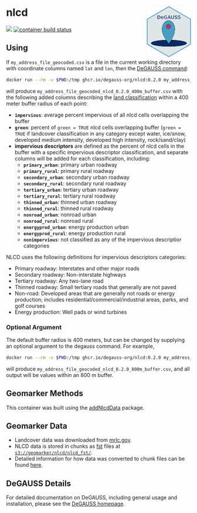 # nlcd <a href='https://degauss.org'><img src='https://github.com/degauss-org/degauss_hex_logo/raw/main/PNG/degauss_hex.png' align='right' height='138.5' /></a>

[![](https://img.shields.io/github/v/release/degauss-org/nlcd?color=469FC2&label=version&sort=semver)](https://github.com/degauss-org/nlcd/releases)
[![container build status](https://github.com/degauss-org/nlcd/workflows/build-deploy-release/badge.svg)](https://github.com/degauss-org/nlcd/actions/workflows/build-deploy-release.yaml)

## Using

If `my_address_file_geocoded.csv` is a file in the current working directory with coordinate columns named `lat` and `lon`, then the [DeGAUSS command](https://degauss.org/using_degauss.html#DeGAUSS_Commands):

```sh
docker run --rm -v $PWD:/tmp ghcr.io/degauss-org/nlcd:0.2.0 my_address_file_geocoded.csv
```

will produce `my_address_file_geocoded_nlcd_0.2.0_400m_buffer.csv` with the following added columns describing the [land classification](https://www.mrlc.gov/data/legends/national-land-cover-database-class-legend-and-description) within a 400 meter buffer radius of each point:

- **`impervious`**: average percent impervious of all nlcd cells overlapping the buffer
- **`green`**: percent of `green = TRUE` nlcd cells overlapping buffer (`green = TRUE` if landcover classification in any category except water, ice/snow, developed medium intensity, developed high intensity, rock/sand/clay)
- **impervious descriptors** are defined as the percent of nlcd cells in the buffer with a specific impervious descriptor classification, and separate columns will be added for each classification, including:
  - **`primary_urban`**: primary urban roadway
  - **`primary_rural`**: primary rural roadway
  - **`secondary_urban`**: secondary urban roadway
  - **`secondary_rural`**: secondary rural roadway
  - **`tertiary_urban`**: tertiary urban roadway
  - **`tertiary_rural`**: tertiary rural roadway
  - **`thinned_urban`**: thinned urban roadway
  - **`thinned_rural`**: thinned rural roadway
  - **`nonroad_urban`**: nonroad urban
  - **`nonroad_rural`**: nonroad rural
  - **`energyprod_urban`**: energy production urban
  - **`energyprod_rural`**: energy production rural
  - **`nonimpervious`**: not classified as any of the impervious descriptior categories

NLCD uses the following definitions for impervious descriptors categories:

- Primary roadway: Interstates and other major roads
- Secondary roadway: Non-interstate highways
- Tertiary roadway: Any two-lane road
- Thinned roadway: Small tertiary roads that generally are not paved
- Non-road: Developed areas that are generally not roads or energy production; includes residential/commercial/industrial areas, parks, and golf courses
- Energy production: Well pads or wind turbines

### Optional Argument

The default buffer radius is 400 meters, but can be changed by supplying an optional argument to the degauss command. For example,

```sh
docker run --rm -v $PWD:/tmp ghcr.io/degauss-org/nlcd:0.2.0 my_address_file_geocoded.csv 800
```

will produce `my_address_file_geocoded_nlcd_0.2.0_800m_buffer.csv`, and all output will be values within an 800 m buffer. 

## Geomarker Methods

This container was built using the [addNlcdData](https://geomarker.io/addNlcdData) package.

## Geomarker Data

- Landcover data was downloaded from [mrlc.gov](mrlc.gov).
- NLCD data is stored in chunks as [fst](https://github.com/fstpackage/fst) files at [`s3://geomarker/nlcd/nlcd_fst/`](https://geomarker.s3.us-east-2.amazonaws.com/nlcd/nlcd_fst).
- Detailed information for how data was converted to chunk files can be found [here](https://github.com/geomarker-io/nlcd_raster_to_fst).

## DeGAUSS Details

For detailed documentation on DeGAUSS, including general usage and installation, please see the [DeGAUSS homepage](https://degauss.org).
